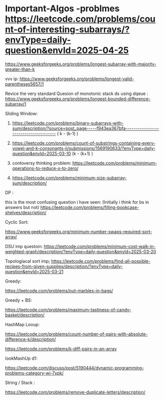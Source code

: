 # Important-Algos -problmes   https://leetcode.com/problems/count-of-interesting-subarrays/?envType=daily-question&envId=2025-04-25
https://www.geeksforgeeks.org/problems/longest-subarray-with-majority-greater-than-k

vvv ip:  https://www.geeksforgeeks.org/problems/longest-valid-parentheses5657/1

Revice the very standard Quesion of monotonic stack ds using dqeue :  https://www.geeksforgeeks.org/problems/longest-bounded-difference-subarray/1


Sliding Window: 



1) https://leetcode.com/problems/binary-subarrays-with-sum/description/?source=post_page-----f943ea367bfa---------------------------------------   ( k - (k-1) )

2) https://leetcode.com/problems/count-of-substrings-containing-every-vowel-and-k-consonants-ii/submissions/1569190633/?envType=daily-question&envId=2025-03-10 (k - (k+1) )

3)  contoversy thinking problem:  https://leetcode.com/problems/minimum-operations-to-reduce-x-to-zero/
4)  https://leetcode.com/problems/minimum-size-subarray-sum/description/


DP : 

this is the most confusing question i have seen:  (Initially i think for bs in answers but not)
https://leetcode.com/problems/filling-bookcase-shelves/description/


Cyclic Sort: 

https://www.geeksforgeeks.org/minimum-number-swaps-required-sort-array/



DSU imp questoin: 
https://leetcode.com/problems/minimum-cost-walk-in-weighted-graph/description/?envType=daily-question&envId=2025-03-20

Topologiacal sort imp;
https://leetcode.com/problems/find-all-possible-recipes-from-given-supplies/description/?envType=daily-question&envId=2025-03-21


Greedy: 

https://leetcode.com/problems/put-marbles-in-bags/

Greedy + BS: 

https://leetcode.com/problems/maximum-tastiness-of-candy-basket/description/

HashMap Looup: 


https://leetcode.com/problems/count-number-of-pairs-with-absolute-difference-k/description/

https://leetcode.com/problems/k-diff-pairs-in-an-array


lookMashUp d1: 


https://leetcode.com/discuss/post/5190444/dynamic-programming-problems-category-wi-7xpk/


String / Stack : 


https://leetcode.com/problems/remove-duplicate-letters/description/



